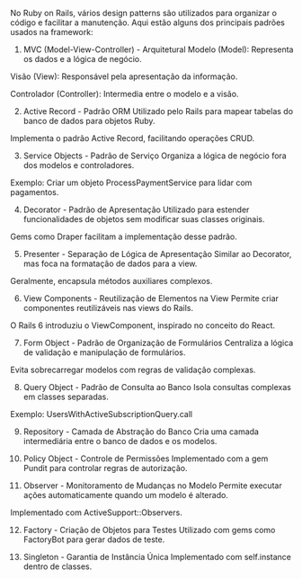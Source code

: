 No Ruby on Rails, vários design patterns são utilizados para organizar o código e facilitar a manutenção. Aqui estão alguns dos principais padrões usados na framework:

1. MVC (Model-View-Controller) - Arquitetural
Modelo (Model): Representa os dados e a lógica de negócio.

Visão (View): Responsável pela apresentação da informação.

Controlador (Controller): Intermedia entre o modelo e a visão.

2. Active Record - Padrão ORM
Utilizado pelo Rails para mapear tabelas do banco de dados para objetos Ruby.

Implementa o padrão Active Record, facilitando operações CRUD.

3. Service Objects - Padrão de Serviço
Organiza a lógica de negócio fora dos modelos e controladores.

Exemplo: Criar um objeto ProcessPaymentService para lidar com pagamentos.

4. Decorator - Padrão de Apresentação
Utilizado para estender funcionalidades de objetos sem modificar suas classes originais.

Gems como Draper facilitam a implementação desse padrão.

5. Presenter - Separação de Lógica de Apresentação
Similar ao Decorator, mas foca na formatação de dados para a view.

Geralmente, encapsula métodos auxiliares complexos.

6. View Components - Reutilização de Elementos na View
Permite criar componentes reutilizáveis nas views do Rails.

O Rails 6 introduziu o ViewComponent, inspirado no conceito do React.

7. Form Object - Padrão de Organização de Formulários
Centraliza a lógica de validação e manipulação de formulários.

Evita sobrecarregar modelos com regras de validação complexas.

8. Query Object - Padrão de Consulta ao Banco
Isola consultas complexas em classes separadas.

Exemplo: UsersWithActiveSubscriptionQuery.call

9. Repository - Camada de Abstração do Banco
Cria uma camada intermediária entre o banco de dados e os modelos.

10. Policy Object - Controle de Permissões
Implementado com a gem Pundit para controlar regras de autorização.

11. Observer - Monitoramento de Mudanças no Modelo
Permite executar ações automaticamente quando um modelo é alterado.

Implementado com ActiveSupport::Observers.

12. Factory - Criação de Objetos para Testes
Utilizado com gems como FactoryBot para gerar dados de teste.

13. Singleton - Garantia de Instância Única
Implementado com self.instance dentro de classes.